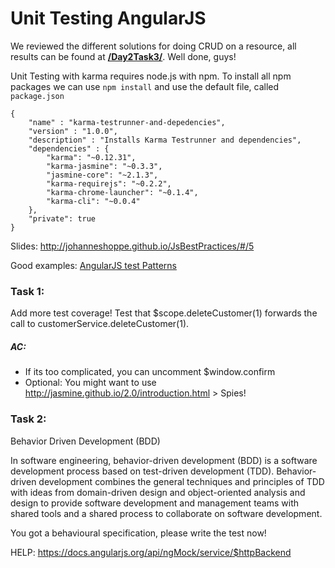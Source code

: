 # Unit Testing AngularJS 

We reviewed the different solutions for doing CRUD on a resource, all results can be found at **[/Day2Task3/](/Day2Task3/)**. Well done, guys!


Unit Testing with karma requires node.js with npm.
To install all npm packages we can use `npm install` and use the default file, called `package.json`

```
{
    "name" : "karma-testrunner-and-depedencies",
    "version" : "1.0.0",
    "description" : "Installs Karma Testrunner and dependencies",
    "dependencies" : {
        "karma": "~0.12.31",
        "karma-jasmine": "~0.3.3",
        "jasmine-core": "~2.1.3",
        "karma-requirejs": "~0.2.2",
        "karma-chrome-launcher": "~0.1.4",
        "karma-cli": "~0.0.4"
    },
    "private": true
}
```

Slides: http://johanneshoppe.github.io/JsBestPractices/#/5

Good examples: [AngularJS test Patterns](https://github.com/daniellmb/angular-test-patterns)



### Task 1:

Add more test coverage! Test that $scope.deleteCustomer(1) forwards the call to customerService.deleteCustomer(1).

##### AC: 
- If its too complicated, you can uncomment $window.confirm
- Optional: You might want to use http://jasmine.github.io/2.0/introduction.html > Spies!



### Task 2:

Behavior Driven Development (BDD) 

In software engineering, behavior-driven development (BDD) is a software development process based on test-driven development (TDD). Behavior-driven development combines the general techniques and principles of TDD with ideas from domain-driven design and object-oriented analysis and design to provide software development and management teams with shared tools and a shared process to collaborate on software development.

You got a behavioural specification, please write the test now!

HELP:
https://docs.angularjs.org/api/ngMock/service/$httpBackend
